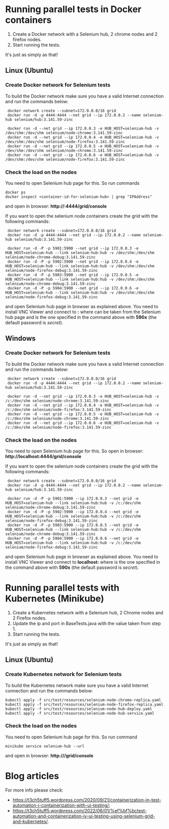 # Running parallel tests in Docker containers

1. Create a Docker network with a Selenium hub, 2 chrome nodes and 2 firefox nodes.
2. Start running the tests.

It's just as simply as that!

## Linux (Ubuntu)

### Create Docker network for Selenium tests 
To build the Docker network make sure you have a valid Internet connection and run the commands below:
```shell script
 docker network create --subnet=172.0.0.0/16 grid
 docker run -d -p 4444:4444 --net grid --ip 172.0.0.2 --name selenium-hub selenium/hub:3.141.59-zinc
 
 docker run -d --net grid --ip 172.0.0.3 -e HUB_HOST=selenium-hub -v /dev/shm:/dev/shm selenium/node-chrome:3.141.59-zinc
 docker run -d --net grid --ip 172.0.0.4 -e HUB_HOST=selenium-hub -v /dev/shm:/dev/shm selenium/node-firefox:3.141.59-zinc
 docker run -d --net grid --ip 172.0.0.5 -e HUB_HOST=selenium-hub -v /dev/shm:/dev/shm selenium/node-chrome:3.141.59-zinc
 docker run -d --net grid --ip 172.0.0.6 -e HUB_HOST=selenium-hub -v /dev/shm:/dev/shm selenium/node-firefox:3.141.59-zinc
```

### Check the load on the nodes
You need to open Selenium hub page for this. So run commands
```shell script
docker ps
docker inspect <container-id-for-selenium-hub> | grep "IPAddress"
```
and open in browser: **http://<ip-address-from-previous-step>:4444/grid/console**

If you want to open the selenium node containers create the grid with the following commands:
```shell script
 docker network create --subnet=172.0.0.0/16 grid
 docker run -d -p 4444:4444 --net grid --ip 172.0.0.2 --name selenium-hub selenium/hub:3.141.59-zinc
 
 docker run -d -P -p 5901:5900 --net grid --ip 172.0.0.3 -e HUB_HOST=selenium-hub --link selenium-hub:hub -v /dev/shm:/dev/shm selenium/node-chrome-debug:3.141.59-zinc
 docker run -d -P -p 5902:5900 --net grid --ip 172.0.0.4 -e HUB_HOST=selenium-hub --link selenium-hub:hub -v /dev/shm:/dev/shm selenium/node-firefox-debug:3.141.59-zinc
 docker run -d -P -p 5903:5900 --net grid --ip 172.0.0.5 -e HUB_HOST=selenium-hub --link selenium-hub:hub -v /dev/shm:/dev/shm selenium/node-chrome-debug:3.141.59-zinc
 docker run -d -P -p 5904:5900 --net grid --ip 172.0.0.6 -e HUB_HOST=selenium-hub --link selenium-hub:hub -v /dev/shm:/dev/shm selenium/node-firefox-debug:3.141.59-zinc
```
and open Selenium hub page in browser as explained above. You need to install VNC Viewer and connect to **<ip-address-of-node>:<port-of-node>** where **<ip-address-of-node>** can be taken from the Selenium hub page and **<port-of-node>** is the one specified in the command above with **590x** (the default password is *secret*). 

## Windows

### Create Docker network for Selenium tests
To build the Docker network make sure you have a valid Internet connection and run the commands below:
```shell script
 docker network create --subnet=172.0.0.0/16 grid
 docker run -d -p 4444:4444 --net grid --ip 172.0.0.2 --name selenium-hub selenium/hub:3.141.59-zinc
 
 docker run -d --net grid --ip 172.0.0.3 -e HUB_HOST=selenium-hub -v /c:/dev/shm selenium/node-chrome:3.141.59-zinc
 docker run -d --net grid --ip 172.0.0.4 -e HUB_HOST=selenium-hub -v /c:/dev/shm selenium/node-firefox:3.141.59-zinc
 docker run -d --net grid --ip 172.0.0.5 -e HUB_HOST=selenium-hub -v /c:/dev/shm selenium/node-chrome:3.141.59-zinc
 docker run -d --net grid --ip 172.0.0.6 -e HUB_HOST=selenium-hub -v /c:/dev/shm selenium/node-firefox:3.141.59-zinc
```

### Check the load on the nodes
You need to open Selenium hub page for this. So open in browser: **http://localhost:4444/grid/console**

If you want to open the selenium node containers create the grid with the following commands:
```shell script
 docker network create --subnet=172.0.0.0/16 grid
 docker run -d -p 4444:4444 --net grid --ip 172.0.0.2 --name selenium-hub selenium/hub:3.141.59-zinc
 
 docker run -d -P -p 5901:5900 --ip 172.0.0.3 --net grid -e HUB_HOST=selenium-hub --link selenium-hub:hub -v /c:/dev/shm selenium/node-chrome-debug:3.141.59-zinc
 docker run -d -P -p 5902:5900 --ip 172.0.0.4 --net grid -e HUB_HOST=selenium-hub --link selenium-hub:hub -v /c:/dev/shm selenium/node-firefox-debug:3.141.59-zinc
 docker run -d -P -p 5903:5900 --ip 172.0.0.5 --net grid -e HUB_HOST=selenium-hub --link selenium-hub:hub -v /c:/dev/shm selenium/node-chrome-debug:3.141.59-zinc
 docker run -d -P -p 5904:5900 --ip 172.0.0.6 --net grid -e HUB_HOST=selenium-hub --link selenium-hub:hub -v /c:/dev/shm selenium/node-firefox-debug:3.141.59-zinc
```
and open Selenium hub page in browser as explained above. You need to install VNC Viewer and connect to **localhost:<port-of-node>** where **<port-of-node>** is the one specified in the command above with **590x** (the default password is *secret*). 

# Running parallel tests with Kubernetes (Minikube)

1. Create a Kubernetes network with a Selenium hub, 2 Chrome nodes and 2 Firefox nodes.
2. Update the ip and port in BaseTests.java with the value taken from step 1.
3. Start running the tests.

It's just as simply as that!

## Linux (Ubuntu)

### Create Kubernetes network for Selenium tests
To build the Kubernetes network make sure you have a valid Internet connection and run the commands below:
```shell script
kubectl apply -f src/test/resources/selenium-node-chrome-replica.yaml
kubectl apply -f src/test/resources/selenium-node-firefox-replica.yaml
kubectl apply -f src/test/resources/selenium-node-hub-deploy.yaml
kubectl apply -f src/test/resources/selenium-node-hub-service.yaml
```

### Check the load on the nodes
You need to open Selenium hub page for this. So run command
```shell script
minikube service selenium-hub --url
```
and open in browser: **http://<ip-address-and-port-from-previous-step>/grid/console**

# Blog articles

For more info please check: 
 - https://t3ch5tuff5.wordpress.com/2020/09/21/containerization-in-test-automation-i-containerization-with-ui-testing/;
 - https://t3ch5tuff5.wordpress.com/2022/06/01/%ef%bf%bctest-automation-and-containerization-iv-ui-testing-using-selenium-grid-and-kubernetes/.

